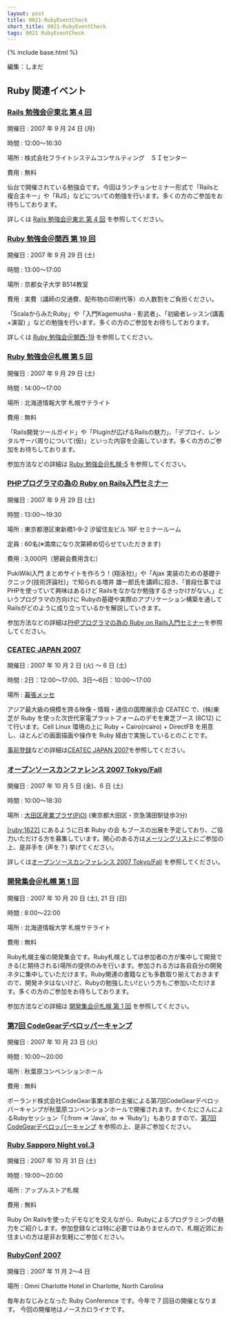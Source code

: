 ```yaml
---
layout: post
title: 0021-RubyEventCheck
short_title: 0021-RubyEventCheck
tags: 0021 RubyEventCheck
---
```

{% include base.html %}


編集：しまだ

## Ruby 関連イベント

### [Rails 勉強会＠東北 第 4 回](http://wiki.fdiary.net/rails/?RailsMeetingTohoku-0004)

開催日
:  2007 年 9 月 24 日 (月)

時間
:  12:00〜16:30

場所
:  株式会社フライトシステムコンサルティング　ＳＩセンター

費用
:  無料

仙台で開催されている勉強会です。今回はランチョンセミナー形式で「Railsと複合主キー」や「RJS」などについての勉強を行います。多くの方のご参加をお待ちしております。

詳しくは [Rails 勉強会＠東北 第 4 回](http://wiki.fdiary.net/rails/?RailsMeetingTohoku-0004) を参照してください。

### [Ruby 勉強会＠関西 第 19 回](http://jp.rubyist.net/?KansaiWorkshop19)

開催日
:  2007 年 9 月 29 日 (土)

時間
:  13:00〜17:00

場所
:  京都女子大学 B514教室

費用
:  実費（講師の交通費、配布物の印刷代等）の人数割をご負担ください。

「ScalaからみたRuby」や「入門Kagemusha - 影武者」、「初級者レッスン(講義+演習) 」などの勉強を行います。多くの方のご参加をお待ちしております。

詳しくは [Ruby 勉強会＠関西-19](http://jp.rubyist.net/?KansaiWorkshop19) を参照してください。

### [Ruby 勉強会＠札幌 第 5 回](http://jp.rubyist.net/?SapporoWorkshop5)

開催日
:  2007 年 9 月 29 日 (土)

時間
:  14:00〜17:00

場所
:  北海道情報大学 札幌サテライト

費用
:  無料

「Rails開発ツールガイド」や「Pluginが広げるRailsの魅力」、「デプロイ、レンタルサーバ周りについて(仮)」といった内容を企画しています。多くの方のご参加をお待ちしております。

参加方法などの詳細は [Ruby 勉強会＠札幌-5](http://jp.rubyist.net/?SapporoWorkshop5) を参照してください。

### [PHPプログラマの為の Ruby on Rails入門セミナー](http://www.web-career.com/p_r/rails_for_phpuser.html)

開催日
:  2007 年 9 月 29 日 (土)

時間
:  13:00〜19:30

場所
:  東京都港区東新橋1-9-2 汐留住友ビル 16F セミナールーム

定員
: 60名(※満席になり次第締め切らせていただきます)

費用
:  3,000円（懇親会費用含む）

PukiWiki入門 まとめサイトを作ろう！(翔泳社)」や「Ajax 実装のための基礎テクニック(技術評論社)」で知られる増井 雄一郎氏を講師に招き、「普段仕事ではPHPを使っていて興味はあるけど Railsをなかなか勉強するきっかけがない。」というプログラマの方向けに Rubyの基礎や実際のアプリケーション構築を通してRailsがどのように成り立っているかを解説していきます。

参加方法などの詳細は[PHPプログラマの為の Ruby on Rails入門セミナー](http://www.web-career.com/p_r/rails_for_phpuser.html)を参照してください。

### [CEATEC JAPAN 2007](http://www.ceatec.com/2007/ja/visitor/)

開催日
:  2007 年 10 月 2 日 (火) 〜 6 日 (土)

時間
:  2日：12:00〜17:00、3日〜6日：10:00〜17:00

場所
:  [幕張メッセ](http://www.m-messe.co.jp/)

アジア最大級の規模を誇る映像・情報・通信の国際展示会 CEATEC で、(株)東芝が Ruby を使った次世代家電プラットフォームのデモを東芝ブース (8C12) にて行います。Cell Linux 環境の上に Ruby + Cairo(rcairo) + DirectFB を用意し、ほとんどの画面描画や操作を Ruby 経由で実施しているとのことです。

[事前登録](https://service.ceatecjapan.net/ja/)などの詳細は[CEATEC JAPAN 2007](http://www.ceatec.com/2007/ja/visitor/)を参照してください。

### [オープンソースカンファレンス 2007 Tokyo/Fall](http://www.ospn.jp/osc2007-fall/)

開催日
:  2007 年 10 月 5 日 (金)、6 日 (土)

時間
:  10:00〜18:30

場所
:  [大田区産業プラザ(PiO)](http://www.pio.or.jp/plaza/access/index.htm) (東京都大田区・京急蒲田駅徒歩3分)

[[ruby:1622]](http://www.fdiary.net/ml/ruby/msg/1622) にあるように日本 Ruby の会 もブースの出展を予定しており、ご協力いただける方を募集しています。関心のある方は[メーリングリスト](http://jp.rubyist.net/?Admission)にご参加の上、是非手を (声を？) 挙げてください。

詳しくは[オープンソースカンファレンス 2007 Tokyo/Fall](http://www.ospn.jp/osc2007-fall/) を参照してください。

### [開発集会＠札幌 第 1 回](http://jp.rubyist.net/?SapporoProgrammingMeeting1)

開催日
:  2007 年 10 月 20 日 (土), 21 日 (日)

時間
:  8:00〜22:00

場所
:  北海道情報大学 札幌サテライト

費用
:  無料

Ruby札幌主催の開発集会です。Ruby札幌としては参加者の方が集中して開発できる(と期待される)場所の提供のみを行います。参加される方は各自自分の開発ネタに集中していただけます。Ruby関連の書籍なども多数取り揃えておきますので、開発ネタはないけど、Rubyの勉強したい!という方もご参加いただけます。多くの方のご参加をお待ちしております。

参加方法などの詳細は [開発集会＠札幌 第 1 回](http://jp.rubyist.net/?SapporoProgrammingMeeting1) を参照してください。

### [第7回 CodeGearデベロッパーキャンプ](http://dn.codegear.com/jp/article/36936/)

開催日
:  2007 年 10 月 23 日 (火)

時間
:  10:00〜20:00

場所
:  秋葉原コンベンションホール

費用
:  無料

ボーランド株式会社CodeGear事業本部の主催による第7回CodeGearデベロッパーキャンプが秋葉原コンベンションホールで開催されます。かくたにさんによるRubyセッション「{:from =&gt; 'Java', :to =&gt; 'Ruby'}」もありますので、[第7回 CodeGearデベロッパーキャンプ](http://dn.codegear.com/jp/article/36936/) を参照の上、是非ご参加ください。

### [Ruby Sapporo Night vol.3](http://jp.rubyist.net/?SapporoNight3)

開催日
:  2007 年 10 月 31 日 (土)

時間
:  19:00〜20:00

場所
:  アップルストア札幌

費用
:  無料

Ruby On Railsを使ったデモなどを交えながら、Rubyによるプログラミングの魅力をご紹介します。参加登録などは特に必要ではありませんので、札幌近郊にお住まいの方は是非お気軽にご参加ください。

### [RubyConf 2007](http://www.rubyconf.org/)

開催日
: 2007 年 11 月 2〜4 日

場所
: Omni Charlotte Hotel in Charlotte, North Carolina

毎年おなじみとなった Ruby Conference です。今年で 7 回目の開催となります。
今回の開催地はノースカロライナです。


